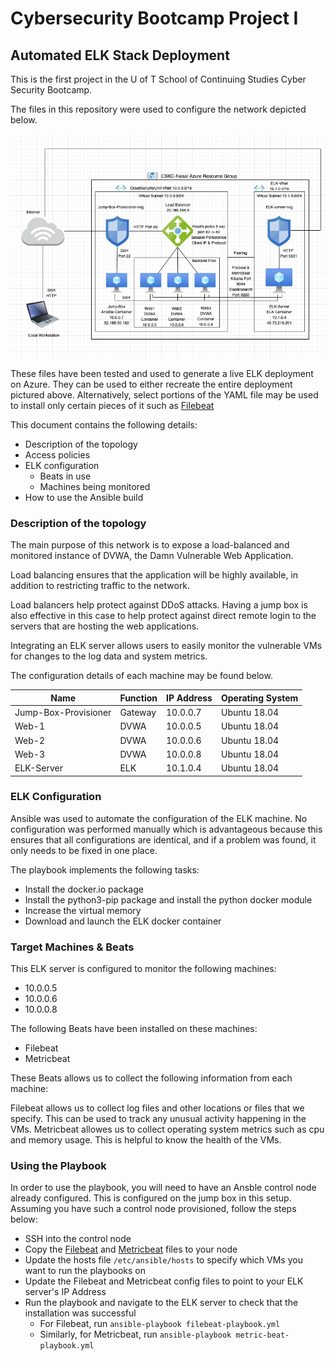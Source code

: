 # Cybersecurity Bootcamp Project I
## Automated ELK Stack Deployment

This is the first project in the U of T School of Continuing Studies
Cyber Security Bootcamp.

The files in this repository were used to configure the network depicted below.

![Network Diagram](Diagrams/networkDiagram.png)

These files have been tested and used to generate a live ELK deployment on
Azure. They can be used to either recreate the entire deployment pictured above.
Alternatively, select portions of the YAML file may be used to install only
certain pieces of it such as [Filebeat](Ansible/filebeat/filebeat-playbook.yml)

This document contains the following details:

* Description of the topology
* Access policies
* ELK configuration
  * Beats in use
  * Machines being monitored
* How to use the Ansible build

### Description of the topology

The main purpose of this network is to expose a load-balanced and monitored
instance of DVWA, the Damn Vulnerable Web Application.

Load balancing ensures that the application will be highly available, in
addition to restricting traffic to the network.

Load balancers help protect against DDoS attacks. Having a jump box is also
effective in this case to help protect against direct remote login to the servers
that are hosting the web applications.

Integrating an ELK server allows users to easily monitor the vulnerable VMs for
changes to the log data and system metrics.

The configuration details of each machine may be found below.

| Name                 | Function | IP Address | Operating System |
|----------------------|----------|------------|------------------|
| Jump-Box-Provisioner | Gateway  | 10.0.0.7   | Ubuntu 18.04     |
| Web-1                | DVWA     | 10.0.0.5   | Ubuntu 18.04     |
| Web-2                | DVWA     | 10.0.0.6   | Ubuntu 18.04     |
| Web-3                | DVWA     | 10.0.0.8   | Ubuntu 18.04     |
| ELK-Server           | ELK      | 10.1.0.4   | Ubuntu 18.04     |

### ELK Configuration

Ansible was used to automate the configuration of the ELK machine. No
configuration was performed manually which is advantageous because this ensures
that all configurations are identical, and if a problem was found, it only needs
to be fixed in one place.

The playbook implements the following tasks:

* Install the docker.io package
* Install the python3-pip package and install the python docker module
* Increase the virtual memory
* Download and launch the ELK docker container

### Target Machines & Beats

This ELK server is configured to monitor the following machines:

* 10.0.0.5
* 10.0.0.6
* 10.0.0.8

The following Beats have been installed on these machines:

* Filebeat
* Metricbeat

These Beats allows us to collect the following information from each machine:

Filebeat allows us to collect log files and other locations or files that we
specify. This can be used to track any unusual activity happening in the VMs.
Metricbeat allowes us to collect operating system metrics such as cpu and memory
usage. This is helpful to know the health of the VMs.

### Using the Playbook

In order to use the playbook, you will need to have an Ansble control node
already configured. This is configured on the jump box in this setup. Assuming
you have such a control node provisioned, follow the steps below:

* SSH into the control node
* Copy the [Filebeat](Ansible/filebeat/filebeat-playbook.yml) and
  [Metricbeat](Ansible/metricbeat/metricbeat-playbook.yml) files to your node
* Update the hosts file `/etc/ansible/hosts` to specify which VMs you want to
  run the playbooks on
* Update the Filebeat and Metricbeat config files to point to your ELK server's
  IP Address
* Run the playbook and navigate to the ELK server to check that the installation
  was successful
  * For Filebeat, run `ansible-playbook filebeat-playbook.yml`
  * Similarly, for Metricbeat, run `ansible-playbook metric-beat-playbook.yml`

